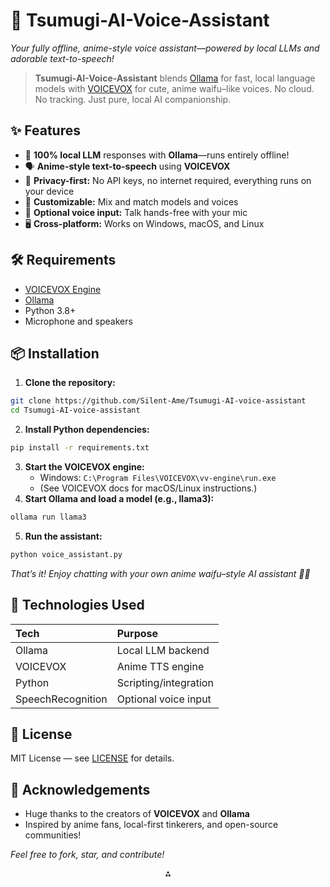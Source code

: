# 💬 Tsumugi-AI-Voice-Assistant

*Your fully offline, anime-style voice assistant—powered by local LLMs and adorable text-to-speech!*

> **Tsumugi-AI-Voice-Assistant** blends [Ollama](https://ollama.com) for fast, local language models with [VOICEVOX](https://voicevox.hiroshiba.jp/) for cute, anime waifu–like voices. No cloud. No tracking. Just pure, local AI companionship.

## ✨ Features

- 🧠 **100% local LLM** responses with **Ollama**—runs entirely offline!
- 🗣️ **Anime-style text-to-speech** using **VOICEVOX**
- 🔐 **Privacy-first:** No API keys, no internet required, everything runs on your device
- 🧋 **Customizable:** Mix and match models and voices
- 🎤 **Optional voice input:** Talk hands-free with your mic
- 🖥️ **Cross-platform:** Works on Windows, macOS, and Linux


## 🛠️ Requirements

- [VOICEVOX Engine](https://voicevox.hiroshiba.jp/)
- [Ollama](https://ollama.com)
- Python 3.8+
- Microphone and speakers


## 📦 Installation

1. **Clone the repository:**

```bash
git clone https://github.com/Silent-Ame/Tsumugi-AI-voice-assistant
cd Tsumugi-AI-voice-assistant
```

2. **Install Python dependencies:**

```bash
pip install -r requirements.txt
```

3. **Start the VOICEVOX engine:**
    - Windows:
`C:\Program Files\VOICEVOX\vv-engine\run.exe`
    - (See VOICEVOX docs for macOS/Linux instructions.)
4. **Start Ollama and load a model (e.g., llama3):**

```bash
ollama run llama3
```

5. **Run the assistant:**

```bash
python voice_assistant.py
```


*That’s it! Enjoy chatting with your own anime waifu–style AI assistant 💬🎀*

## 🧪 Technologies Used

| Tech | Purpose |
| :-- | :-- |
| Ollama | Local LLM backend |
| VOICEVOX | Anime TTS engine |
| Python | Scripting/integration |
| SpeechRecognition | Optional voice input |

## 📜 License

MIT License — see [LICENSE](LICENSE) for details.

## 🙏 Acknowledgements

- Huge thanks to the creators of **VOICEVOX** and **Ollama**
- Inspired by anime fans, local-first tinkerers, and open-source communities!

*Feel free to fork, star, and contribute!*

<div style="text-align: center">⁂</div>

[^1]: https://ollama.com

